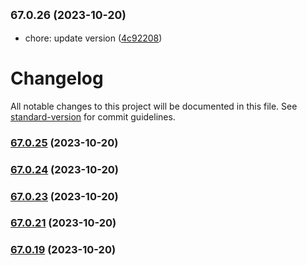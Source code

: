 ## <small>67.0.26 (2023-10-20)</small>

- chore: update version
  ([4c92208](https://github.com/alex-lit/lint-kit/commit/4c92208))

# Changelog

All notable changes to this project will be documented in this file. See
[standard-version](https://github.com/conventional-changelog/standard-version)
for commit guidelines.

### [67.0.25](https://github.com/alex-lit/lint-kit/compare/v67.0.24...v67.0.25) (2023-10-20)

### [67.0.24](https://github.com/alex-lit/lint-kit/compare/v67.0.23...v67.0.24) (2023-10-20)

### [67.0.23](https://github.com/alex-lit/lint-kit/compare/v67.0.21...v67.0.23) (2023-10-20)

### [67.0.21](https://github.com/alex-lit/lint-kit/compare/v67.0.19...v67.0.21) (2023-10-20)

### [67.0.19](https://github.com/alex-lit/lint-kit/compare/v103.0.1...v67.0.19) (2023-10-20)
